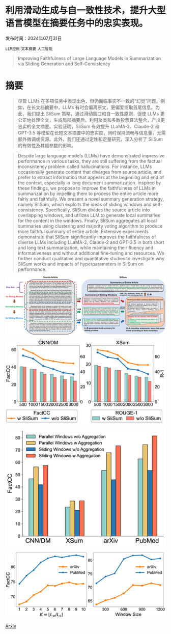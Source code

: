 # 利用滑动生成与自一致性技术，提升大型语言模型在摘要任务中的忠实表现。

发布时间：2024年07月31日

`LLM应用` `文本摘要` `人工智能`

> Improving Faithfulness of Large Language Models in Summarization via Sliding Generation and Self-Consistency

# 摘要

> 尽管 LLMs 在多项任务中表现出色，但仍面临事实不一致的“幻觉”问题。例如，在长文档摘要中，LLMs 有时会偏离原文，更偏爱提取首尾信息。为此，我们提出 SliSum 策略，通过滑动窗口和自一致性原则，促使 LLMs 更公正地处理全文，生成局部摘要后，利用聚类和多数投票算法整合，产出更忠实的全文摘要。实验证明，SliSum 有效提升 LLaMA-2、Claude-2 和 GPT-3.5 等模型在长短文本摘要中的忠实度，同时保持流畅与信息量，无需额外微调或资源。此外，我们还通过定性和定量研究，深入分析了 SliSum 的有效性及其超参数的影响。

> Despite large language models (LLMs) have demonstrated impressive performance in various tasks, they are still suffering from the factual inconsistency problem called hallucinations. For instance, LLMs occasionally generate content that diverges from source article, and prefer to extract information that appears at the beginning and end of the context, especially in long document summarization. Inspired by these findings, we propose to improve the faithfulness of LLMs in summarization by impelling them to process the entire article more fairly and faithfully. We present a novel summary generation strategy, namely SliSum, which exploits the ideas of sliding windows and self-consistency. Specifically, SliSum divides the source article into overlapping windows, and utilizes LLM to generate local summaries for the content in the windows. Finally, SliSum aggregates all local summaries using clustering and majority voting algorithm to produce more faithful summary of entire article. Extensive experiments demonstrate that SliSum significantly improves the faithfulness of diverse LLMs including LLaMA-2, Claude-2 and GPT-3.5 in both short and long text summarization, while maintaining their fluency and informativeness and without additional fine-tuning and resources. We further conduct qualitative and quantitative studies to investigate why SliSum works and impacts of hyperparameters in SliSum on performance.

![利用滑动生成与自一致性技术，提升大型语言模型在摘要任务中的忠实表现。](../../../paper_images/2407.21443/x1.png)

![利用滑动生成与自一致性技术，提升大型语言模型在摘要任务中的忠实表现。](../../../paper_images/2407.21443/x2.png)

![利用滑动生成与自一致性技术，提升大型语言模型在摘要任务中的忠实表现。](../../../paper_images/2407.21443/x3.png)

![利用滑动生成与自一致性技术，提升大型语言模型在摘要任务中的忠实表现。](../../../paper_images/2407.21443/x4.png)

[Arxiv](https://arxiv.org/abs/2407.21443)
